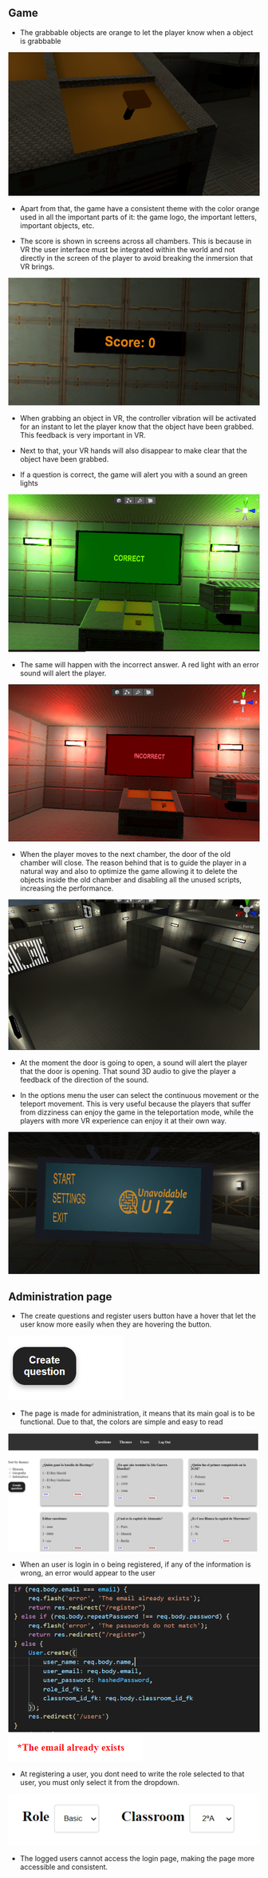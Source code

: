 ## Game

- The grabbable objects are orange to let the player know when a object is grabbable

![Create Project](/documentation/Images/Lever.PNG)

- Apart from that, the game have a consistent theme with the color orange used in all the important parts of it: the game logo, the important letters, important objects, etc.

- The score is shown in screens across all chambers. This is because in VR the user interface must be integrated within the world and not directly in the screen of the player to 
avoid breaking the inmersion that VR brings. 

![Create Project](/documentation/Images/Score.PNG)

- When grabbing an object in VR, the controller vibration will be activated for an instant to let the player know that the object have been grabbed. This feedback is very important
in VR.

- Next to that, your VR hands will also disappear to make clear that the object have been grabbed.

- If a question is correct, the game will alert you with a sound an green lights

![Create Project](/documentation/Images/Correct.png)

- The same will happen with the incorrect answer. A red light with an error sound will alert the player.

![Create Project](/documentation/Images/Incorrect.png)

- When the player moves to the next chamber, the door of the old chamber will close. The reason behind that is to guide the player in a natural way and also to optimize the game
allowing it to delete the objects inside the old chamber and disabling all the unused scripts, increasing the performance. 

![Create Project](/documentation/Images/Delete.PNG)

- At the moment the door is going to open, a sound will alert the player that the door is opening. That sound 3D audio to give the player a feedback of the direction of the sound.

- In the options menu the user can select the continuous movement or the teleport movement. This is very useful because the players that suffer from dizziness can enjoy the game
in the teleportation mode, while the players with more VR experience can enjoy it at their own way.

![Create Project](/documentation/Images/StartMenu.PNG)

## Administration page

- The create questions and register users button have a hover that let the user know more easily when they are hovering the button.

![Create Project](/documentation/Images/QuestionButton.PNG)

- The page is made for administration, it means that its main goal is to be functional. Due to that, the colors are simple and easy to read 

![Create Project](/documentation/Images/QuestionPage.PNG)

- When an user is login in o being registered, if any of the information is wrong, an error would appear to the user

![Create Project](/documentation/Images/ErrorHandling.PNG)
![Create Project](/documentation/Images/Error.PNG)

- At registering a user, you dont need to write the role selected to that user, you must only select it from the dropdown.

![Create Project](/documentation/Images/Role.PNG)

- The logged users cannot access the login page, making the page more accessible and consistent.



